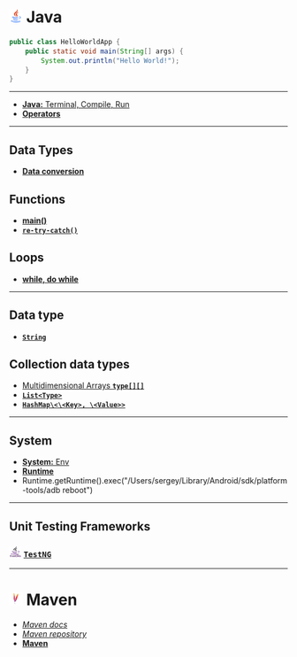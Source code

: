 # <img src="/img/java.png" width="24" height="24"> Java

```java
public class HelloWorldApp {
    public static void main(String[] args) {
        System.out.println("Hello World!");
    }
}
```

***

<!-- - [Java docs]() - TODO -->

- [__Java:__ Terminal, Compile, Run](java/Java.md)
- [__Operators__](java/Operators.md)

***

## Data Types

- [__Data conversion__](java/DataConversion.md)

## Functions
- [__main()__](java/functions/Main.md)
- [__`re-try-catch()`__](java/functions/reTry.md)

## Loops
- [__while, do while__](/java/loops/while.md)

***

## Data type

- [__`String`__](/java/data_structures/String.md)

<!-- String adbPath = System.getenv("ANDROID_HOME") + "/platform-tools/adb"; -->
## Collection data types
<!-- - [__array__]() -->
- [Multidimensional Arrays __`type[][]`__](/java/data_structures/List.md)
- [__`List<Type>`__](/java/data_structures/List.md)
- [__`HashMap\<\<Key>, \<Value>>`__](/java/data_structures/List.md)

***

## System

- [__System:__ Env](/java/System.md)
- [__Runtime__](/java/Runtime.md)
- Runtime.getRuntime().exec("/Users/sergey/Library/Android/sdk/platform-tools/adb reboot")

***

## Unit Testing Frameworks

### <img src="/img/testng.jpg" width="22" height="20"> [`TestNG`](/TestNG/README.md) 

***

# <img src="/img/maven.png" width="24" height="24"> Maven

- [_Maven docs_](https://maven.apache.org)
- [_Maven repository_](https://mvnrepository.com)
- [__Maven__](/maven/Maven.md)